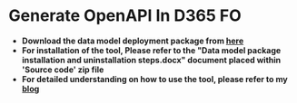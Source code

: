<body>
  <h1>Generate OpenAPI In D365 FO</h1>
  <ul>
    <li><b>Download the data model deployment package from <a href="https://github.com/shabbiriq1985/GenerateSwaggerD365FO/releases/tag/v1.0.0">here</a></b></li>
    <li><b>For installation of the tool, Please refer to the "Data model package installation and uninstallation steps.docx" document placed within 'Source code' zip file</b></li>
    <li><b>For detailed understanding on how to use the tool, please refer to my <a href="https://d365simplified.blogspot.com/2023/05/D365FOOpenAPISpec.html">blog</a></b></li>
  </ul>
</body>

